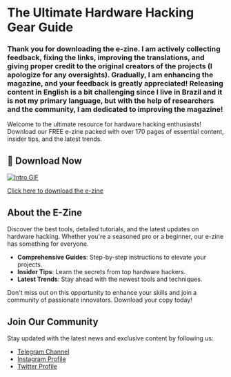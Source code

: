 # The Ultimate Hardware Hacking Gear Guide


### Thank you for downloading the e-zine. I am actively collecting feedback, fixing the links, improving the translations, and giving proper credit to the original creators of the projects (I apologize for any oversights). Gradually, I am enhancing the magazine, and your feedback is greatly appreciated! Releasing content in English is a bit challenging since I live in Brazil and it is not my primary language, but with the help of researchers and the community, I am dedicated to improving the magazine!


Welcome to the ultimate resource for hardware hacking enthusiasts! Download our FREE e-zine packed with over 170 pages of essential content, insider tips, and the latest trends.


## 📖 Download Now
[![Intro GIF](https://github.com/jcldf/ultimate-hardware-hacking-gear-guide-/blob/main/hackers%20toolbox.gif)](https://github.com/jcldf/ultimate-hardware-hacking-gear-guide-/releases/download/zine/hackers.toolbox.1-2.pdf)

[Click here to download the e-zine](https://github.com/jcldf/ultimate-hardware-hacking-gear-guide-/releases/download/zine/hackers.toolbox.1-2.pdf)

## About the E-Zine

Discover the best tools, detailed tutorials, and the latest updates on hardware hacking. Whether you're a seasoned pro or a beginner, our e-zine has something for everyone.

- **Comprehensive Guides**: Step-by-step instructions to elevate your projects.
- **Insider Tips**: Learn the secrets from top hardware hackers.
- **Latest Trends**: Stay ahead with the newest tools and techniques.

Don't miss out on this opportunity to enhance your skills and join a community of passionate innovators. Download your copy today!

## Join Our Community

Stay updated with the latest news and exclusive content by following us:

- [Telegram Channel](https://t.me/hardwareHackingMarket)
- [Instagram Profile](https://www.instagram.com/juliodellaflora/)
- [Twitter Profile](https://x.com/jcldf)
